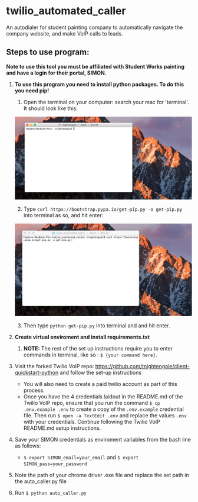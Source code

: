 # twilio_automated_caller
An autodialer for student painting company to automatically navigate the company website, and make VoIP calls to leads.


## Steps to use program:
**Note to use this tool you must be affiliated with Student Works painting and have a login for their portal, SIMON.**


1. **To use this program you need to install python packages. To do this you need pip!**
    1. Open the terminal on your computer: search your mac for 'terminal'. It should look like this:
    
    ![Alt text](resources/ss1.png?raw=True 'Terminal')
    
    2. Type `curl https://bootstrap.pypa.io/get-pip.py -o get-pip.py` into terminal as so, and hit enter:
    
    ![Alt text](resources/ss2.png?raw=True 'Terminal')
    
    3. Then type `python get-pip.py` into terminal and and hit enter.
  
2. **Create virtual enviroment and install requirements.txt**
    1. **NOTE:** The rest of the set up instructions require you to enter commands in terminal, like so : `$ {your command here}`.
2. Visit the forked Twilio VoIP repo: https://github.com/tnightengale/client-quickstart-python and follow the set-up instructions
    * You will also need to create a paid twilio account as part of this process.
    * Once you have the 4 credentials laidout in the README.md of the Twilio VoIP repo, ensure that you run the command `$ cp .env.example .env` to create a copy of the `.env.example` credential file. Then run `$ open -a TextEdit .env` and replace the values `.env ` with your credentials. Continue following the Twilio VoIP README.md setup instructions. 
3. Save your SIMON credentials as enviroment variables from the bash line as follows:
    * `$ export SIMON_email=your_email` and `$ export SIMON_pass=your_password`
4. Note the path of your chrome driver .exe file and replace the set path in the auto_caller.py file
5. Run `$ python auto_caller.py`
